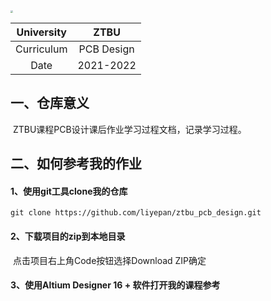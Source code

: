 <img src="http://photo.linuxacme.cn/2022/03/17/ff0a29475be9a.jpg" style="zoom:25%;" />

| University |    ZTBU    |
| :--------: | :--------: |
| Curriculum | PCB Design |
|    Date    | 2021-2022  |

## 一、仓库意义

​		ZTBU课程PCB设计课后作业学习过程文档，记录学习过程。

## 二、如何参考我的作业

#### 	1、使用git工具clone我的仓库

```
git clone https://github.com/liyepan/ztbu_pcb_design.git
```

#### 	2、下载项目的zip到本地目录

​		点击项目右上角Code按钮选择Download ZIP确定

#### 	3、使用Altium Designer 16 + 软件打开我的课程参考

